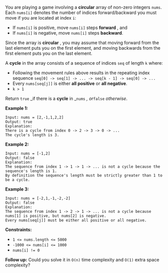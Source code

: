 You are playing a game involving a **circular** array of non-zero integers
`nums`. Each `nums[i]` denotes the number of indices forward/backward you must
move if you are located at index `i`:

  * If `nums[i]` is positive, move `nums[i]` steps **forward** , and
  * If `nums[i]` is negative, move `nums[i]` steps **backward**.

Since the array is **circular** , you may assume that moving forward from the
last element puts you on the first element, and moving backwards from the
first element puts you on the last element.

A **cycle** in the array consists of a sequence of indices `seq` of length `k`
where:

  * Following the movement rules above results in the repeating index sequence `seq[0] -> seq[1] -> ... -> seq[k - 1] -> seq[0] -> ...`
  * Every `nums[seq[j]]` is either **all positive** or **all negative**.
  * `k > 1`

Return `true` _if there is a **cycle** in _`nums` _, or_`false` _otherwise_.



**Example 1:**

    
    
    Input: nums = [2,-1,1,2,2]
    Output: true
    Explanation:
    There is a cycle from index 0 -> 2 -> 3 -> 0 -> ...
    The cycle's length is 3.
    

**Example 2:**

    
    
    Input: nums = [-1,2]
    Output: false
    Explanation:
    The sequence from index 1 -> 1 -> 1 -> ... is not a cycle because the sequence's length is 1.
    By definition the sequence's length must be strictly greater than 1 to be a cycle.
    

**Example 3:**

    
    
    Input: nums = [-2,1,-1,-2,-2]
    Output: false
    Explanation:
    The sequence from index 1 -> 2 -> 1 -> ... is not a cycle because nums[1] is positive, but nums[2] is negative.
    Every nums[seq[j]] must be either all positive or all negative.
    



**Constraints:**

  * `1 <= nums.length <= 5000`
  * `-1000 <= nums[i] <= 1000`
  * `nums[i] != 0`



**Follow up:** Could you solve it in `O(n)` time complexity and `O(1)` extra
space complexity?

